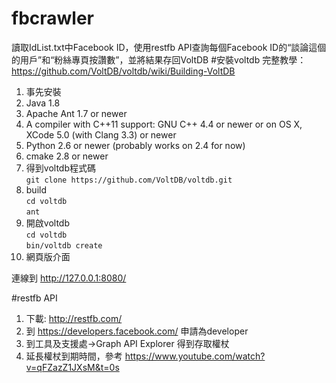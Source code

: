 # fbcrawler
讀取IdList.txt中Facebook ID，使用restfb API查詢每個Facebook ID的“談論這個的用戶”和“粉絲專頁按讚數”，並將結果存回VoltDB
#安裝voltdb
完整教學：https://github.com/VoltDB/voltdb/wiki/Building-VoltDB

1. 事先安裝
  1. Java 1.8
  2. Apache Ant 1.7 or newer
  3. A compiler with C++11 support: GNU C++ 4.4 or newer or on OS X, XCode 5.0 (with Clang 3.3) or newer
  4. Python 2.6 or newer (probably works on 2.4 for now)
  5. cmake 2.8 or newer
2. 得到voltdb程式碼  
  `git clone https://github.com/VoltDB/voltdb.git`
3. build  
  `cd voltdb`  
  `ant`
4. 開啟voltdb  
  `cd voltdb`  
  `bin/voltdb create`
5. 網頁版介面

  連線到 http://127.0.0.1:8080/
  
#restfb API
1. 下載: http://restfb.com/
2. 到 https://developers.facebook.com/ 申請為developer
3. 到工具及支援處->Graph API Explorer 得到存取權杖
4. 延長權杖到期時間，參考 https://www.youtube.com/watch?v=qFZazZ1JXsM&t=0s
